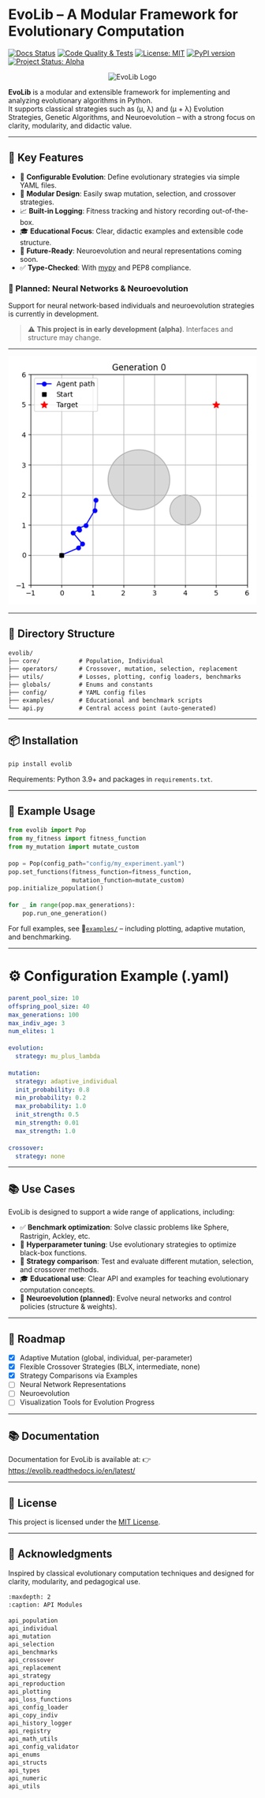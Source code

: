 # EvoLib – A Modular Framework for Evolutionary Computation

[![Docs Status](https://readthedocs.org/projects/evolib/badge/?version=latest)](https://evolib.readthedocs.io/en/latest/)
[![Code Quality & Tests](https://github.com/EvoLib/evo-lib/actions/workflows/ci.yml/badge.svg)](https://github.com/EvoLib/evo-lib/actions/workflows/ci.yml)
[![License: MIT](https://img.shields.io/badge/license-MIT-green.svg)](LICENSE)
[![PyPI version](https://badge.fury.io/py/evolib.svg)](https://pypi.org/project/evolib/)
[![Project Status: Alpha](https://img.shields.io/badge/status-alpha-orange.svg)](https://github.com/EvoLib/evo-lib)

<p align="center">
  <img src="https://raw.githubusercontent.com/EvoLib/evolib/main/assets/evolib_256.png" alt="EvoLib Logo" width="256"/>
</p>

**EvoLib** is a modular and extensible framework for implementing and analyzing evolutionary algorithms in Python.\
It supports classical strategies such as (μ, λ) and (μ + λ) Evolution Strategies, Genetic Algorithms, and Neuroevolution – with a strong focus on clarity, modularity, and didactic value.

---

## 🚀 Key Features

- 🧬 **Configurable Evolution**: Define evolutionary strategies via simple YAML files.
- 🧪 **Modular Design**: Easily swap mutation, selection, and crossover strategies.
- 📈 **Built-in Logging**: Fitness tracking and history recording out-of-the-box.
- 🎓 **Educational Focus**: Clear, didactic examples and extensible code structure.
- 🤖 **Future-Ready**: Neuroevolution and neural representations coming soon.
- ✅ **Type-Checked**: With [mypy](https://mypy-lang.org/) and PEP8 compliance.

### 🧠 Planned: Neural Networks & Neuroevolution

Support for neural network-based individuals and neuroevolution strategies is currently in development.

> ⚠️ **This project is in early development (alpha)**. Interfaces and structure may change.

---

<p align="center">
  <img src="https://raw.githubusercontent.com/EvoLib/evo-lib/main/examples/05_advanced_topics/08_frames_vector_obstacles/08_vector_control_obstacles.gif" alt="Sample Plott" width="512"/>
</p>

---

## 📂 Directory Structure

```
evolib/
├── core/           # Population, Individual
├── operators/      # Crossover, mutation, selection, replacement
├── utils/          # Losses, plotting, config loaders, benchmarks
├── globals/        # Enums and constants
├── config/         # YAML config files
├── examples/       # Educational and benchmark scripts
└── api.py          # Central access point (auto-generated)
```

---

## 📦 Installation

```bash
pip install evolib
```

Requirements: Python 3.9+ and packages in `requirements.txt`.

---

## 🧪 Example Usage

```python
from evolib import Pop
from my_fitness import fitness_function
from my_mutation import mutate_custom

pop = Pop(config_path="config/my_experiment.yaml")
pop.set_functions(fitness_function=fitness_function,
                  mutation_function=mutate_custom)
pop.initialize_population()

for _ in range(pop.max_generations):
    pop.run_one_generation()
```

For full examples, see 📁[`examples/`](https://github.com/EvoLib/evo-lib/tree/main/examples) – including plotting, adaptive mutation, and benchmarking.

---

# ⚙️ Configuration Example (.yaml)

```yaml
parent_pool_size: 10
offspring_pool_size: 40
max_generations: 100
max_indiv_age: 3
num_elites: 1

evolution:
  strategy: mu_plus_lambda

mutation:
  strategy: adaptive_individual
  init_probability: 0.8
  min_probability: 0.2
  max_probability: 1.0
  init_strength: 0.5
  min_strength: 0.01
  max_strength: 1.0

crossover:
  strategy: none
```

---

## 📚 Use Cases

EvoLib is designed to support a wide range of applications, including:

- ✅ **Benchmark optimization**: Solve classic problems like Sphere, Rastrigin, Ackley, etc.
- 🧪 **Hyperparameter tuning**: Use evolutionary strategies to optimize black-box functions.
- 🧬 **Strategy comparison**: Test and evaluate different mutation, selection, and crossover methods.
- 🎓 **Educational use**: Clear API and examples for teaching evolutionary computation concepts.
- 🧠 **Neuroevolution (planned)**: Evolve neural networks and control policies (structure & weights).

---

## 🧠 Roadmap

- [x] Adaptive Mutation (global, individual, per-parameter)
- [x] Flexible Crossover Strategies (BLX, intermediate, none)
- [x] Strategy Comparisons via Examples
- [ ] Neural Network Representations
- [ ] Neuroevolution
- [ ] Visualization Tools for Evolution Progress

---

## 📚 Documentation 

Documentation for EvoLib is available at: 👉 https://evolib.readthedocs.io/en/latest/

---

## 🪪 License

This project is licensed under the [MIT License](https://github.com/EvoLib/evo-lib/tree/main/LICENSE).

---

## 🙏 Acknowledgments

Inspired by classical evolutionary computation techniques and designed for clarity, modularity, and pedagogical use.

```{toctree}
:maxdepth: 2
:caption: API Modules

api_population
api_individual
api_mutation
api_selection
api_benchmarks
api_crossover
api_replacement
api_strategy
api_reproduction
api_plotting
api_loss_functions
api_config_loader
api_copy_indiv
api_history_logger
api_registry
api_math_utils
api_config_validator
api_enums
api_structs
api_types
api_numeric
api_utils
```
